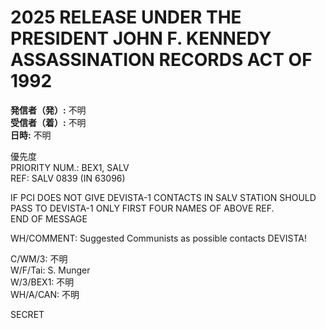 # 2025 RELEASE UNDER THE PRESIDENT JOHN F. KENNEDY ASSASSINATION RECORDS ACT OF 1992

**発信者（発）:** 不明  
**受信者（着）:** 不明  
**日時:** 不明  

優先度  
PRIORITY NUM.: BEX1, SALV  
REF: SALV 0839 (IN 63096)  

IF PCI DOES NOT GIVE DEVISTA-1 CONTACTS IN SALV STATION SHOULD PASS TO DEVISTA-1 ONLY FIRST FOUR NAMES OF ABOVE REF.  
END OF MESSAGE  

WH/COMMENT: Suggested Communists as possible contacts DEVISTA!  

C/WM/3: 不明  
W/F/Tai: S. Munger  
W/3/BEX1: 不明  
WH/A/CAN: 不明  

SECRET  
